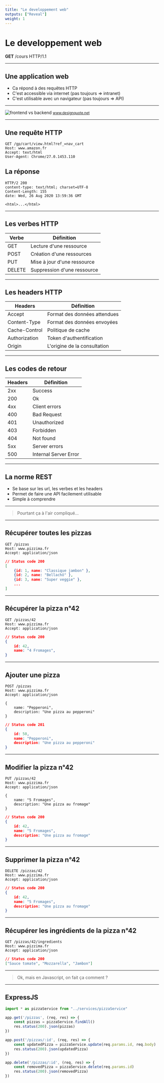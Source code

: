 ```yaml
---
title: "Le developpement web"
outputs: ["Reveal"]
weight: 1
---
```


# Le developpement web
**GET** /cours HTTP/1.1

---

## Une application web 

 * Ca répond à des requêtes HTTP
 * C'est accessible via internet (pas toujours => intranet)
 * C'est utilisable avec un navigateur (pas toujours => API)

---

![frontend vs backend](./web-app.jpg)
<small style="text-align: right;">www.designquote.net</small>


---

## Une requête HTTP

```HTTP
GET /gp/cart/view.html?ref_=nav_cart
Host: www.amazon.fr
Accept: text/html
User-Agent: Chrome/27.0.1453.110
```

## La réponse

```HTTP
HTTP/2 200 
content-type: text/html; charset=UTF-8
Content-Length: 155
date: Wed, 26 Aug 2020 13:59:36 GMT

<html>...</html>
```

---


## Les verbes HTTP

| Verbe     | Définition                    |
| --------- | ----------------------------- |
| GET       | Lecture d'une ressource       |
| POST      | Création d'une ressources     |
| PUT       | Mise à jour d'une ressource   |
| DELETE    | Suppression d'une ressource   |

---

## Les headers HTTP

| Headers       | Définition                    |
| ------------- | ----------------------------- |
| Accept        | Format des données attendues  |
| Content-Type  | Format des données envoyées   |
| Cache-Control | Politique de cache            |
| Authorization | Token d'authentification      |
| Origin        | L'origine de la consultation  |

---

## Les codes de retour


| Headers       | Définition                    |
| ------------- | ----------------------------- |
| 2xx           | Success                       |
| 200           | Ok                            |
| 4xx           | Client errors                 |
| 400           | Bad Request                   |
| 401           | Unauthorized                  |
| 403           | Forbidden                     |
| 404           | Not found                     |
| 5xx           | Server errors                 |
| 500           | Internal Server Error         |

---

## La norme REST

 * Se base sur les url, les verbes et les headers
 * Permet de faire une API facilement utilisable
 * Simple à comprendre

---

> Pourtant ça à l'air compliqué...

---

## Récupérer toutes les pizzas

```HTTP
GET /pizzas
Host: www.pizzima.fr
Accept: application/json
```

```json
// Status code 200
[
    {id: 1, name: "Classique jambon" },
    {id: 2, name: "Bellachô" },
    {id: 3, name: "Super veggie" },
    ...
]
```

---

## Récupérer la pizza n°42

```HTTP
GET /pizzas/42
Host: www.pizzima.fr
Accept: application/json
```

```json
// Status code 200
{
    id: 42, 
    name: "4 Fromages",
}
```

---

## Ajouter une pizza

```HTTP
POST /pizzas
Host: www.pizzima.fr
Accept: application/json

{
    name: "Pepperoni",
    description: "Une pizza au pepperoni"
}
```

```json
// Status code 201
{
    id: 50,
    name: "Pepperoni",
    description: "Une pizza au pepperoni"
}
```

---

## Modifier la pizza n°42

```HTTP
PUT /pizzas/42
Host: www.pizzima.fr
Accept: application/json

{
    name: "5 Fromages",
    description: "Une pizza au fromage"
}
```

```json
// Status code 200
{
    id: 42,
    name: "5 Fromages",
    description: "Une pizza au fromage"
}
```

---

## Supprimer la pizza n°42

```HTTP
DELETE /pizzas/42
Host: www.pizzima.fr
Accept: application/json
```

```json
// Status code 200
{
    id: 42,
    name: "5 Fromages",
    description: "Une pizza au fromage"
}
```

---

## Récupérer les ingrédients de la pizza n°42

```HTTP
GET /pizzas/42/ingredients
Host: www.pizzima.fr
Accept: application/json
```

```json
// Status code 200
["Sauce tomate", "Mozzarella", "Jambon"]
```

---

> Ok, mais en Javascript, on fait ça comment ?

---

## ExpressJS

```javascript
import * as pizzaService from "../services/pizzaService"

app.get('/pizzas', (req, res) => {
    const pizzas = pizzaService.findAll()
    res.status(200).json(pizzas)
})

app.post('/pizzas/:id', (req, res) => {
    const updatedPizza = pizzaService.update(req.params.id, req.body)
    res.status(200).json(updatedPizza)
})

app.delete('/pizzas/:id', (req, res) => {
    const removedPizza = pizzaService.delete(req.params.id)
    res.status(200).json(removedPizza)
})
```
